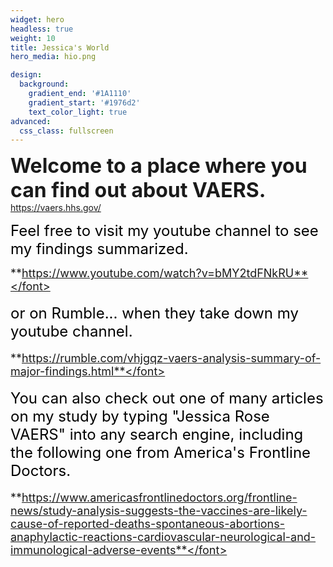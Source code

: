 ```yaml
---
widget: hero
headless: true
weight: 10
title: Jessica's World
hero_media: hio.png

design:
  background:
    gradient_end: '#1A1110'
    gradient_start: '#1976d2'
    text_color_light: true
advanced:
  css_class: fullscreen
---
```


<font size ="6">**Welcome to a place where you can find out about VAERS.**</font> https://vaers.hhs.gov/

<font size="5" color = "black"> Feel free to visit my youtube channel to see my findings summarized.</font>

<font size ="4">**https://www.youtube.com/watch?v=bMY2tdFNkRU**</font>

<font size="5" color = "black"> or on Rumble... when they take down my youtube channel.</font>

<font size ="4">**https://rumble.com/vhjgqz-vaers-analysis-summary-of-major-findings.html**</font>

<font size="5" color = "black"> You can also check out one of many articles on my study by typing "Jessica Rose VAERS" into any search engine, including the following one from America's Frontline Doctors.</font> 

<font size ="4">**https://www.americasfrontlinedoctors.org/frontline-news/study-analysis-suggests-the-vaccines-are-likely-cause-of-reported-deaths-spontaneous-abortions-anaphylactic-reactions-cardiovascular-neurological-and-immunological-adverse-events**</font>

